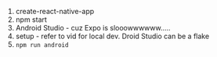 1. create-react-native-app
2. npm start
3. Android Studio - cuz Expo is slooowwwwww.....
4. setup - refer to vid for local dev. Droid Studio can be a flake
5. `npm run android`
